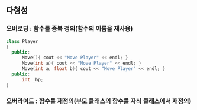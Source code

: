 ## 다형성
### 오버로딩 : 함수를 중복 정의(함수의 이름을 재사용)
```C++
class Player
{
  public:
      Move(){ cout << "Move Player" << endl; }
      Move(int a){ cout << "Move Player" << endl; }
      Move(int a, float b){ cout << "Move Player" << endl; }
  public:
      int _hp;
}
```

### 오버라이드 : 함수를 재정의(부모 클래스의 함수를 자식 클래스에서 재정의)

